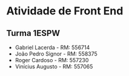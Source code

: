 # Atividade de Front End
## Turma 1ESPW
* Gabriel Lacerda - RM: 556714
* João Pedro Signor - RM: 558375
* Roger Cardoso - RM: 557230
* Vinícius Augusto - RM: 557065